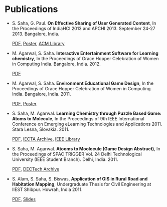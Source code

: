 Publications
===

- S. Saha, G. Paul. **On Effective Sharing of User Generated Content**, In the Proceedings of IndiaHCI 2013 and APCHI 2013. September 24-27 2013. Bangalore, India.

  [PDF](https://github.com/suvozit/2013-APCHI/raw/master/ugc_aphci2013_CAMERA.pdf),
  [Poster](https://github.com/suvozit/2013-APCHI/raw/master/ugc%20poster.pdf]),
  [ACM Library](https://dl.acm.org/citation.cfm?id=2525280)

- M. Agarwal, S. Saha. **Interactive Entertainment Software for Learning chemistry**, In the Proceedings of Grace Hopper Celebration of Women in Computing India. Bangalore, India. 2012.

  [PDF](https://github.com/suvozit/2012-Grace-Hopper-Celebration-of-Women-in-Computing-India/raw/master/Interactive%20Entertainment%20Software%20for%20Learning%20chemistry.pdf)

- M. Agarwal, S. Saha. **Environment Educational Game Design**, In the Proceedings of Grace Hopper Celebration of Women in Computing India. Bangalore, India. 2011.

  [PDF](https://github.com/suvozit/2011-Grace-Hopper-Celebration-of-Women-in-Computing-India/raw/master/Environment%20Educational%20Game%20Design.pdf),
  [Poster](https://github.com/suvozit/2011-Grace-Hopper-Celebration-of-Women-in-Computing-India/raw/master/Gombli%20poster-01.png)

- S. Saha, M. Agarwal. **Learning Chemistry through Puzzle Based Game: Atoms to Molecule**, In the Proceedings of 9th IEEE International Conference on Emerging eLearning Technologies and Applications 2011. Stara Lesna, Slovakia. 2011.

  [PDF](https://github.com/suvozit/2011-ICETA/blob/master/Learning%20Chemistry%20Through%20Puzzle%20Based%20Game%20-%20Atoms%20to%20Molecule.pdf),
  [IECTA Archive](https://www.iceta.sk/_archiv/2011/proceedings/iceta2011_saha.pdf),
  [IEEE Library](https://ieeexplore.ieee.org/xpl/articleDetails.jsp?tp=&arnumber=6112613)

- S. Saha, M. Agarwal. **Atooms to Moolecule (Game Design Abstract)**, In the Proceedings of SPAC TRIGGER Vol. 24 Delhi Technological University (IEEE Student Branch). Delhi, India. 2011.

  [PDF](https://github.com/BitSits/Atooms-to-Moolecules/blob/master/Jams%20%26%20Techfest/Troika.dcetech.com/trigger%20small.pdf),
  [DECTech Archive](http://www.dcetech.com/ieee/wp-content/uploads/2011/04/trigger%20small.pdf)

- S. Alam, S. Saha, S. Biswas, **Application of GIS in Rural Road and Habitation Mapping**, Undergraduate Thesis for Civil Engineering at IIEST Shibpur. Howrah, India 2011.

  [PDF](https://github.com/iiests-CE-110407060/8th-Sem-Project/blob/master/Document.pdf),
  [Slides](https://github.com/iiests-CE-110407060/8th-Sem-Project/blob/master/Presentation.pdf)
